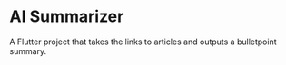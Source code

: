 # AI Summarizer

A Flutter project that takes the links to articles and outputs a bulletpoint summary.
 
